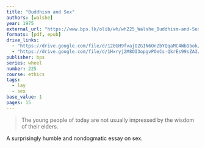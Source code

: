 ```yaml
---
title: "Buddhism and Sex"
authors: [walshe]
year: 1975
external_url: "https://www.bps.lk/olib/wh/wh225_Walshe_Buddhism-and-Sex.html"
formats: [pdf, epub]
drive_links:
  - "https://drive.google.com/file/d/120GH9fvajOZGIN6OnZbYQqaMC4WbDbok/view?usp=drivesdk"
  - "https://drive.google.com/file/d/1Hxryj2M8OI3opgvPOeCs-QkrEs99sZA3/view?usp=drivesdk"
publisher: bps
series: wheel
number: 225
course: ethics
tags: 
  - lay
  - sex
base_value: 1
pages: 15
---
```


> The young people of today are not usually impressed by the wisdom of their elders.

A surprisingly humble and nondogmatic essay on sex.
